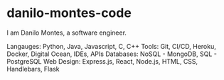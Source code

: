 # danilo-montes-code

I am Danilo Montes, a software engineer.

Langauges: Python, Java, Javascript, C, C++
Tools: Git, CI/CD, Heroku, Docker, Digital Ocean, IDEs, APIs
Databases: NoSQL - MongoDB, SQL - PostgreSQL
Web Design: Express.js, React, Node.js, HTML, CSS, Handlebars, Flask
<!--

**Here are some ideas to get you started:**

🙋‍♀️ A short introduction - what is your organization all about?
🌈 Contribution guidelines - how can the community get involved?
👩‍💻 Useful resources - where can the community find your docs? Is there anything else the community should know?
🍿 Fun facts - what does your team eat for breakfast?
🧙 Remember, you can do mighty things with the power of [Markdown](https://docs.github.com/github/writing-on-github/getting-started-with-writing-and-formatting-on-github/basic-writing-and-formatting-syntax)
-->
